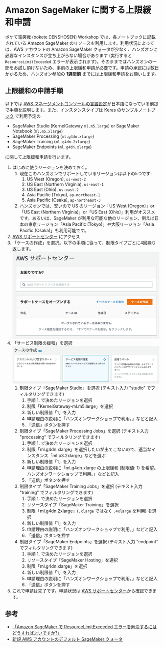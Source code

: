 # Amazon SageMaker に関する上限緩和申請

ボケて電笑戦 (bokete DENSHOSEN) Workshop では、各ノートブックに記載されている Amazon SageMaker のリソースを利用します。利用状況によっては、AWS アカウントの Amazon SageMaker クォータが少なく、ハンズオンに必要なインスタンスが立ち上がらない場合があります (実行すると `ResourceLimitExceeded` エラーが表示されます)。そのままではハンズオンの一部をお試し頂けないため、事前の上限緩和申請が必要です。申請の承認には数日かかるため、ハンズオン参加の **1週間前** までには上限緩和申請をお願いします。

## 上限緩和の申請手順
以下では [AWS マネージメントコンソールの言語設定](https://console.aws.amazon.com/settings/home)が日本語になっている前提で手順を説明します。また、インスタンスタイプは [Keras のサンプルノートブック](notebook/keras_baseline/bokete_keras_on_sagemaker.ipynb) で利用予定の 
- SageMaker Studio (KernelGateway `ml.m5.large`) or SageMaker Notebook (`ml.m5.xlarge`)
- SageMaker Processing (`ml.g4dn.xlarge`)
- SageMaker Training (`ml.g4dn.2xlarge`)
- SageMaker Endpoints (`ml.g4dn.xlarge`) 

に関して上限緩和申請を行います。

1. はじめに使うリージョンを決めておく。
    1. 現在このハンズオンでサポートしているリージョンは以下の5つです: 
        1. US West (Oregon), `us-west-2`
        1. US East (Northern Virginia), `us-east-1`
        1. US East (Ohio), `us-east-2`
        1. Asia Pacific (Tokyo), `ap-northeast-1`
        1. Asia Pacific (Osaka), `ap-northeast-3`
    1. ハンズオンでは、安いので US のリージョン「US West (Oregon)」or「US East (Northern Virginia)」or「US East (Ohio)」利用がオススメです。あるいは、SageMaker が利用な可能な他のリージョン、例えば日本の東京リージョン「Asia Pacific (Tokyo)」や大阪リージョン「Asia Pacific (Osaka)」も利用可能です。
1. [AWS サポートセンター](https://console.aws.amazon.com/support/) にアクセス
1. 「ケースの作成」を選択。以下の手順に従って、制限タイプごとに4回繰り返します。 ![AWS Support](docs/image/aws_support.png)
1. 「サービス制限の緩和」を選択 ![Create case](docs/image/create_case.png)
    1. 制限タイプ「SageMaker Studio」を選択 (テキスト入力 "studio" でフィルタリングできます)
        1. 手順 1. で決めたリージョンを選択
        1. 制限「KernelGateway-ml.m5.large」を選択
        1. 新しい制限値「1」を入力
        1. 申請理由の説明に「ハンズオンワークショップで利用。」などと記入
        1. 「送信」ボタンを押す
    1. 制限タイプ「SageMaker Processing Jobs」を選択 (テキスト入力 "processing" でフィルタリングできます)
        1. 手順 1. で決めたリージョンを選択
        1. 制限「ml.g4dn.xlarge」を選択したいが出てこないので、適当なインスタンス「ml.p3.2xlarge」などを選ぶ
        1. 新しい制限値「1」を入力
        1. 申請理由の説明に「ml.g4dn.xlarge の上限緩和 (制限値: 1) を希望。ハンズオンワークショップで利用。」などと記入
        1. 「送信」ボタンを押す
    1. 制限タイプ「SageMaker Training Jobs」を選択 (テキスト入力 "training" でフィルタリングできます)
        1. 手順 1. で決めたリージョンを選択
        1. リソースタイプ「SageMaker Training」を選択
        1. 制限「ml.g4dn.2xlarge」(`.xlarge` ではなく `.4xlarge` を利用) を選択
        1. 新しい制限値「1」を入力
        1. 申請理由の説明に「ハンズオンワークショップで利用。」などと記入
        1. 「送信」ボタンを押す
    1. 制限タイプ「SageMaker Endpoints」を選択 (テキスト入力 "endpoint" でフィルタリングできます)
        1. 手順 1. で決めたリージョンを選択
        1. リソースタイプ「SageMaker Hosting」を選択
        1. 制限「ml.g4dn.xlarge」を選択
        1. 新しい制限値「1」を入力
        1. 申請理由の説明に「ハンズオンワークショップで利用。」などと記入
        1. 「送信」ボタンを押す
1. これで申請は完了です。申請状況は [AWS サポートセンター](https://console.aws.amazon.com/support/)から確認できます。


## 参考
- [「Amazon SageMaker で ResourceLimitExceeded エラーを解決するにはどうすればよいですか?」](https://aws.amazon.com/jp/premiumsupport/knowledge-center/resourcelimitexceeded-sagemaker/?nc1=h_ls)
- [新規 AWS アカウントのデフォルト SageMaker クォータ](https://docs.aws.amazon.com/general/latest/gr/sagemaker.html#limits_sagemaker)
